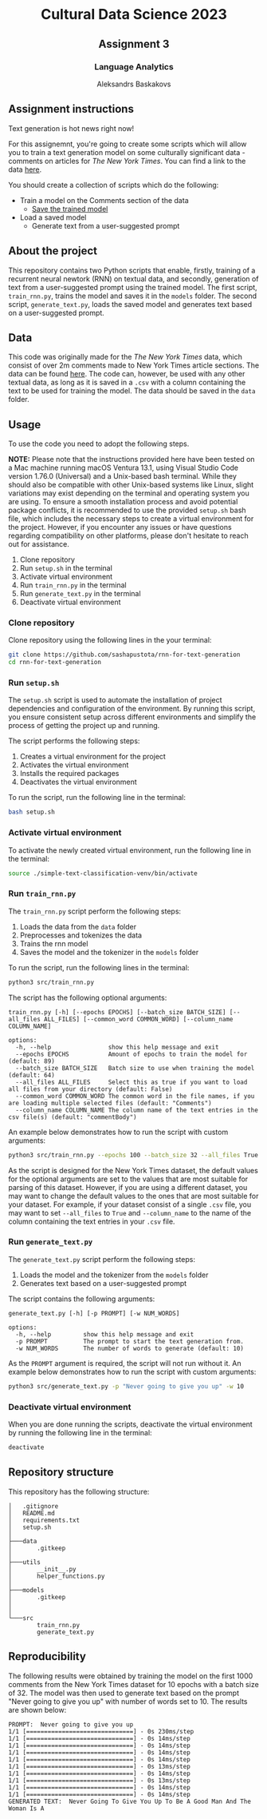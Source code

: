 <!-- PROJECT LOGO -->
<br />
<p align="center">
  <h1 align="center">Cultural Data Science 2023</h1> 
  <h2 align="center">Assignment 3</h2> 
  <h3 align="center">Language Analytics</h3> 


  <p align="center">
    Aleksandrs Baskakovs
  </p>
</p>


<!-- Assignment instructions -->
## Assignment instructions

Text generation is hot news right now!

For this assignemnt, you're going to create some scripts which will allow you to train a text generation model on some culturally significant data - comments on articles for *The New York Times*. You can find a link to the data [here](https://www.kaggle.com/datasets/aashita/nyt-comments).

You should create a collection of scripts which do the following:

- Train a model on the Comments section of the data
  - [Save the trained model](https://www.tensorflow.org/api_docs/python/tf/keras/models/save_model)
- Load a saved model
  - Generate text from a user-suggested prompt

<!-- ABOUT THE PROJECT -->
## About the project
This repository contains two Python scripts that enable, firstly, training of a recurrent neural newtork (RNN) on textual data, and secondly, generation of text from a user-suggested prompt using the trained model. The first script, ```train_rnn.py```, trains the model and saves it in the ```models``` folder. The second script, ```generate_text.py```, loads the saved model and generates text based on a user-suggested prompt.

<!-- Data -->
## Data
This code was originally made for the *The New York Times* data, which consist of over 2m comments made to New York Times article sections. The data can be found [here](https://www.kaggle.com/datasets/aashita/nyt-comments). The code can, however, be used with any other textual data, as long as it is saved in a ```.csv``` with a column containing the text to be used for training the model. The data should be saved in the ```data``` folder.

<!-- USAGE -->
## Usage
To use the code you need to adopt the following steps.

**NOTE:** Please note that the instructions provided here have been tested on a Mac machine running macOS Ventura 13.1, using Visual Studio Code version 1.76.0 (Universal) and a Unix-based bash terminal. While they should also be compatible with other Unix-based systems like Linux, slight variations may exist depending on the terminal and operating system you are using. To ensure a smooth installation process and avoid potential package conflicts, it is recommended to use the provided ```setup.sh``` bash file, which includes the necessary steps to create a virtual environment for the project. However, if you encounter any issues or have questions regarding compatibility on other platforms, please don't hesitate to reach out for assistance.

1. Clone repository
2. Run ``setup.sh`` in the terminal
3. Activate virtual environment
3. Run ```train_rnn.py``` in the terminal
4. Run ```generate_text.py``` in the terminal
5. Deactivate virtual environment

### Clone repository

Clone repository using the following lines in the your terminal:

```bash
git clone https://github.com/sashapustota/rnn-for-text-generation
cd rnn-for-text-generation
```

### Run ```setup.sh```

The ``setup.sh`` script is used to automate the installation of project dependencies and configuration of the environment. By running this script, you ensure consistent setup across different environments and simplify the process of getting the project up and running.

The script performs the following steps:

1. Creates a virtual environment for the project
2. Activates the virtual environment
3. Installs the required packages
4. Deactivates the virtual environment

To run the script, run the following line in the terminal:

```bash
bash setup.sh
```

### Activate virtual environment

To activate the newly created virtual environment, run the following line in the terminal:

```bash
source ./simple-text-classification-venv/bin/activate
```

### Run ```train_rnn.py```

The ```train_rnn.py``` script perform the following steps:

1. Loads the data from the ```data``` folder
2. Preprocesses and tokenizes the data
3. Trains the rnn model
4. Saves the model and the tokenizer in the ```models``` folder

To run the script, run the following lines in the terminal:

```bash
python3 src/train_rnn.py
```

The script has the following optional arguments:

```
train_rnn.py [-h] [--epochs EPOCHS] [--batch_size BATCH_SIZE] [--all_files ALL_FILES] [--common_word COMMON_WORD] [--column_name COLUMN_NAME]

options:
  -h, --help                show this help message and exit
  --epochs EPOCHS           Amount of epochs to train the model for (default: 89)
  --batch_size BATCH_SIZE   Batch size to use when training the model (default: 64)
  --all_files ALL_FILES     Select this as true if you want to load all files from your directory (default: False)
  --common_word COMMON_WORD The common word in the file names, if you are loading multiple selected files (default: "Comments")
  --column_name COLUMN_NAME The column name of the text entries in the csv file(s) (default: "commentBody")

```

An example below demonstrates how to run the script with custom arguments:

```bash
python3 src/train_rnn.py --epochs 100 --batch_size 32 --all_files True --column_name "text"
```

As the script is designed for the New York Times dataset, the default values for the optional arguments are set to the values that are most suitable for parsing of this dataset. However, if you are using a different dataset, you may want to change the default values to the ones that are most suitable for your dataset. For example, if your dataset consist of a single ```.csv``` file, you may want to set ```--all_files``` to ```True``` and ```--column_name``` to the name of the column containing the text entries in your ```.csv``` file.

### Run ```generate_text.py```

The ```generate_text.py``` script perform the following steps:

1. Loads the model and the tokenizer from the ```models``` folder
2. Generates text based on a user-suggested prompt

The script contains the following arguments:

```
generate_text.py [-h] [-p PROMPT] [-w NUM_WORDS]

options:
  -h, --help         show this help message and exit
  -p PROMPT          The prompt to start the text generation from.
  -w NUM_WORDS       The number of words to generate (default: 10)
```

As the ```PROMPT``` argument is required, the script will not run without it. An example below demonstrates how to run the script with custom arguments:

```bash
python3 src/generate_text.py -p "Never going to give you up" -w 10
```

### Deactivate virtual environment

When you are done running the scripts, deactivate the virtual environment by running the following line in the terminal:

```bash
deactivate
```

<!-- REPOSITORY STRUCTURE -->
## Repository structure

This repository has the following structure:
```
│   .gitignore
│   README.md
│   requirements.txt
│   setup.sh
│       
├───data
│       .gitkeep
│       
├───utils
│       __init__.py
│       helper_functions.py
│
├───models
│       .gitkeep
│     
│
└───src
        train_rnn.py
        generate_text.py
```

<!-- REPRODUCIBILITY -->
## Reproducibility
The following results were obtained by training the model on the first 1000 comments from the New York Times dataset for 10 epochs with a batch size of 32. The model was then used to generate text based on the prompt "Never going to give you up" with number of words set to 10. The results are shown below:

```
PROMPT:  Never going to give you up
1/1 [==============================] - 0s 230ms/step
1/1 [==============================] - 0s 14ms/step
1/1 [==============================] - 0s 14ms/step
1/1 [==============================] - 0s 14ms/step
1/1 [==============================] - 0s 14ms/step
1/1 [==============================] - 0s 13ms/step
1/1 [==============================] - 0s 14ms/step
1/1 [==============================] - 0s 13ms/step
1/1 [==============================] - 0s 14ms/step
1/1 [==============================] - 0s 14ms/step
GENERATED TEXT:  Never Going To Give You Up To Be A Good Man And The Woman Is A
```